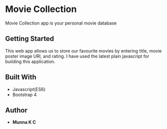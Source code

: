# Movie Collection
 Movie Collection app is your personal movie database

## Getting Started
 This web app allows us to store our favourite movies by entering title, movie poster image URl, and rating. I have used the latest plain javascript for building this application.

## Built With
* Javascript(ES6)
* Bootstrap 4

## Author
* **Munna K C** 
